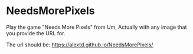 # NeedsMorePixels
Play the game "Needs More Pixels" from Um, Actually with any image that you provide the URL for.

The url should be: https://alextd.github.io/NeedsMorePixels/